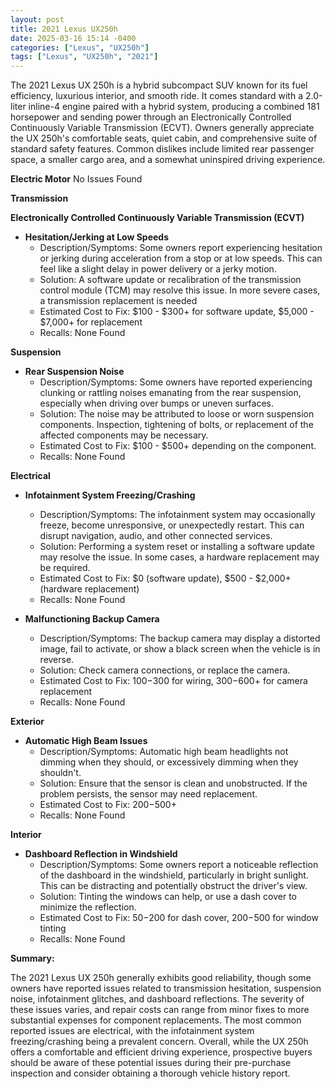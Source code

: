 ```yaml
---
layout: post
title: 2021 Lexus UX250h
date: 2025-03-16 15:14 -0400
categories: ["Lexus", "UX250h"]
tags: ["Lexus", "UX250h", "2021"]
---
```

The 2021 Lexus UX 250h is a hybrid subcompact SUV known for its fuel efficiency, luxurious interior, and smooth ride. It comes standard with a 2.0-liter inline-4 engine paired with a hybrid system, producing a combined 181 horsepower and sending power through an Electronically Controlled Continuously Variable Transmission (ECVT). Owners generally appreciate the UX 250h's comfortable seats, quiet cabin, and comprehensive suite of standard safety features. Common dislikes include limited rear passenger space, a smaller cargo area, and a somewhat uninspired driving experience.

**Electric Motor**
No Issues Found

**Transmission**

**Electronically Controlled Continuously Variable Transmission (ECVT)**

* **Hesitation/Jerking at Low Speeds**
    * Description/Symptoms: Some owners report experiencing hesitation or jerking during acceleration from a stop or at low speeds. This can feel like a slight delay in power delivery or a jerky motion.
    * Solution: A software update or recalibration of the transmission control module (TCM) may resolve this issue. In more severe cases, a transmission replacement is needed
    * Estimated Cost to Fix: $100 - $300+ for software update, $5,000 - $7,000+ for replacement
    * Recalls: None Found

**Suspension**

* **Rear Suspension Noise**
    * Description/Symptoms: Some owners have reported experiencing clunking or rattling noises emanating from the rear suspension, especially when driving over bumps or uneven surfaces.
    * Solution: The noise may be attributed to loose or worn suspension components. Inspection, tightening of bolts, or replacement of the affected components may be necessary.
    * Estimated Cost to Fix: $100 - $500+ depending on the component.
    * Recalls: None Found

**Electrical**

* **Infotainment System Freezing/Crashing**
    * Description/Symptoms: The infotainment system may occasionally freeze, become unresponsive, or unexpectedly restart. This can disrupt navigation, audio, and other connected services.
    * Solution: Performing a system reset or installing a software update may resolve the issue. In some cases, a hardware replacement may be required.
    * Estimated Cost to Fix: $0 (software update), $500 - $2,000+ (hardware replacement)
    * Recalls: None Found

* **Malfunctioning Backup Camera**
    * Description/Symptoms: The backup camera may display a distorted image, fail to activate, or show a black screen when the vehicle is in reverse.
    * Solution: Check camera connections, or replace the camera.
    * Estimated Cost to Fix: $100-$300 for wiring, $300-$600+ for camera replacement
    * Recalls: None Found

**Exterior**

* **Automatic High Beam Issues**
    * Description/Symptoms: Automatic high beam headlights not dimming when they should, or excessively dimming when they shouldn't.
    * Solution: Ensure that the sensor is clean and unobstructed. If the problem persists, the sensor may need replacement.
    * Estimated Cost to Fix: $200-$500+
    * Recalls: None Found

**Interior**

* **Dashboard Reflection in Windshield**
    * Description/Symptoms: Some owners report a noticeable reflection of the dashboard in the windshield, particularly in bright sunlight. This can be distracting and potentially obstruct the driver's view.
    * Solution: Tinting the windows can help, or use a dash cover to minimize the reflection.
    * Estimated Cost to Fix: $50-$200 for dash cover, $200-$500 for window tinting
    * Recalls: None Found

**Summary:**

The 2021 Lexus UX 250h generally exhibits good reliability, though some owners have reported issues related to transmission hesitation, suspension noise, infotainment glitches, and dashboard reflections. The severity of these issues varies, and repair costs can range from minor fixes to more substantial expenses for component replacements. The most common reported issues are electrical, with the infotainment system freezing/crashing being a prevalent concern. Overall, while the UX 250h offers a comfortable and efficient driving experience, prospective buyers should be aware of these potential issues during their pre-purchase inspection and consider obtaining a thorough vehicle history report.

